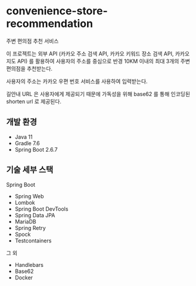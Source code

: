 # convenience-store-recommendation

주변 편의점 추천 서비스

이 프로젝트는 외부 API (카카오 주소 검색 API, 카카오 키워드 장소 검색 API, 카카오 지도 API) 를 활용하여 사용자의 주소를 중심으로 반경 10KM 이내의 최대 3개의 주변 편의점을 추천받는다.

사용자의 주소는 카카오 우편 번호 서비스를 사용하여 입력받는다.

길안내 URL 은 사용자에게 제공되기 때문에 가독성을 위해 base62 를 통해 인코딩된 shorten url 로 제공된다.

## 개발 환경

* Java 11
* Gradle 7.6
* Spring Boot 2.6.7

## 기술 세부 스택

Spring Boot

* Spring Web
* Lombok
* Spring Boot DevTools
* Spring Data JPA
* MariaDB
* Spring Retry
* Spock
* Testcontainers

그 외

* Handlebars
* Base62
* Docker
